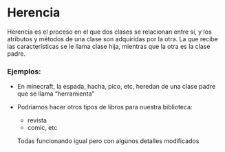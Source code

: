 # Herencia
Herencia es el proceso en el que dos clases se relacionan entre sí, y los atributos y métodos de una clase son adquiridas por la otra. 
La que recibe las características se le llama clase hija, mientras que la otra es la clase padre.

### Ejemplos:
* En minecraft, la espada, hacha, pico, etc, heredan de una clase padre que se llama “herramienta”
<!-- TODO: agregar ejemplo de la presentacion -->
* Podriamos hacer otros tipos de libros para nuestra biblioteca:
    * revista
    * comic, etc
    
    Todas funcionando igual pero con algunos detalles modificados 

